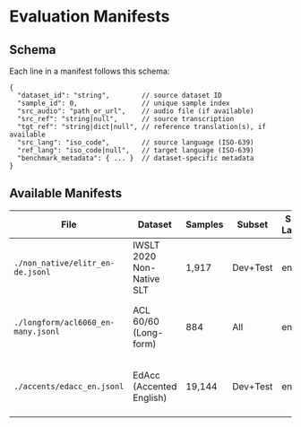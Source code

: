 # Evaluation Manifests

## Schema
Each line in a manifest follows this schema:

```jsonc
{
  "dataset_id": "string",        // source dataset ID
  "sample_id": 0,                // unique sample index
  "src_audio": "path_or_url",    // audio file (if available)
  "src_ref": "string|null",      // source transcription
  "tgt_ref": "string|dict|null", // reference translation(s), if available
  "src_lang": "iso_code",        // source language (ISO-639)
  "ref_lang": "iso_code|null",   // target language (ISO-639)
  "benchmark_metadata": { ... }  // dataset-specific metadata
}
```

## Available Manifests

| File                        | Dataset                   | Samples | Subset     | Src Lang | Ref Lang(s)        | References | Notes |
|-----------------------------|---------------------------|---------|------------|----------|--------------------|------------|-------|
| `./non_native/elitr_en-de.jsonl` | IWSLT 2020 Non-Native SLT | 1,917   | Dev+Test   | en       | de                 | All     | Non-native English → German |
| `./longform/acl6060_en-many.jsonl`     | ACL 60/60 (Long-form)     | 884     | All        | en       | de, fr, pt, zh     | All (multi-ref dict) | 32 unique docs; multi-target translations |
| `./accents/edacc_en.jsonl`           | EdAcc (Accented English)  | 19,144  | Dev+Test   | en       | —                  | —          | Accent & speaker metadata (country, gender) |
